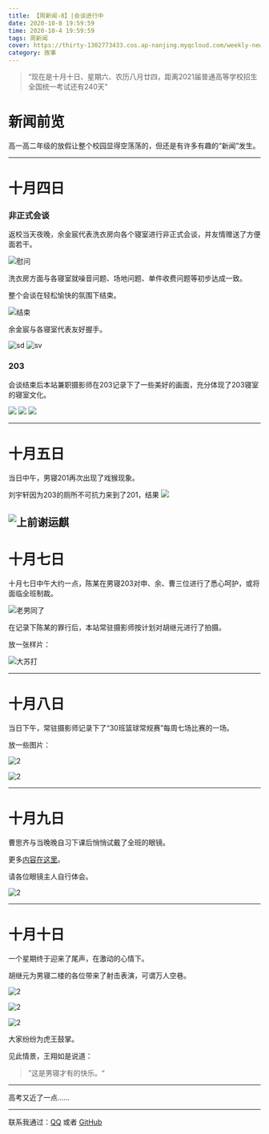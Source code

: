 ```yaml
---
title: 【周新闻-8】|会谈进行中
date: 2020-10-8 19:59:59
time: 2020-10-4 19:59:59
tags: 周新闻
cover: https://thirty-1302773433.cos.ap-nanjing.myqcloud.com/weekly-news/DSC_6374.JPG
category: 故事
---
```

> “现在是十月十日、星期六、农历八月廿四，距离2021届普通高等学校招生全国统一考试还有240天"

# 新闻前览

高一高二年级的放假让整个校园显得空荡荡的，但还是有许多有趣的“新闻”发生。  

----
# 十月四日

### 非正式会谈

返校当天夜晚，余金宸代表洗衣房向各个寝室进行非正式会谈，并友情赠送了方便面若干。

![慰问](https://thirty-1302773433.cos.ap-nanjing.myqcloud.com/weekly-news/DSC_6373.JPG)

洗衣房方面与各寝室就噪音问题、场地问题、单件收费问题等初步达成一致。  

整个会谈在轻松愉快的氛围下结束。  

![结束](https://thirty-1302773433.cos.ap-nanjing.myqcloud.com/weekly-news/DSC_6374.JPG)

余金宸与各寝室代表友好握手。  

![sd](https://thirty-1302773433.cos.ap-nanjing.myqcloud.com/weekly-news/DSC_6376.JPG)
![sv](https://thirty-1302773433.cos.ap-nanjing.myqcloud.com/weekly-news/DSC_6383.JPG)

### 203  

会谈结束后本站兼职摄影师在203记录下了一些美好的画面，充分体现了203寝室的寝室文化。  

![](https://thirty-1302773433.cos.ap-nanjing.myqcloud.com/weekly-news/DSC_6389.JPG)
![](https://thirty-1302773433.cos.ap-nanjing.myqcloud.com/weekly-news/DSC_6390.JPG)
![](https://thirty-1302773433.cos.ap-nanjing.myqcloud.com/weekly-news/DSC_6389.JPG)

---

# 十月五日  

当日中午，男寝201再次出现了戏猴现象。  

刘宇轩因为203的厕所不可抗力来到了201，结果
![](https://thirty-1302773433.cos.ap-nanjing.myqcloud.com/weekly-news/DSC_6398.JPG)

![上前谢运麒](https://thirty-1302773433.cos.ap-nanjing.myqcloud.com/weekly-news/DSC_6400.JPG)
---

# 十月七日  

十月七日中午大约一点，陈某在男寝203对申、余、曹三位进行了悉心呵护，或将面临全班制裁。  

![老男同了](https://thirty-1302773433.cos.ap-nanjing.myqcloud.com/weekly-news/DSC_6459.JPG)

在记录下陈某的罪行后，本站常驻摄影师按计划对胡继元进行了拍摄。

放一张样片：  

![大苏打](https://thirty-1302773433.cos.ap-nanjing.myqcloud.com/weekly-news/DSC_6472.JPG)

---

# 十月八日  

当日下午，常驻摄影师记录下了“30班篮球常规赛”每周七场比赛的一场。  

放一些图片：  

![2](https://thirty-1302773433.cos.ap-nanjing.myqcloud.com/weekly-news/DSC_6561.JPG)

![2](https://thirty-1302773433.cos.ap-nanjing.myqcloud.com/weekly-news/DSC_6585.JPG)

---

# 十月九日

曹思齐与当晚晚自习下课后悄悄试戴了全班的眼镜。  

更多[内容在这里](/)。 

请各位眼镜主人自行体会。  

![2](https://thirty-1302773433.cos.ap-nanjing.myqcloud.com/weekly-news/DSC_6664.JPG)


----

# 十月十日  

一个星期终于迎来了尾声，在激动的心情下。  

胡继元为男寝二楼的各位带来了射击表演，可谓万人空巷。  

![2](https://thirty-1302773433.cos.ap-nanjing.myqcloud.com/weekly-news/9/DSC_6743.JPG)

![2](https://thirty-1302773433.cos.ap-nanjing.myqcloud.com/weekly-news/9/DSC_6746.JPG)

![2](https://thirty-1302773433.cos.ap-nanjing.myqcloud.com/weekly-news/9/DSC_6753.JPG)

大家纷纷为虎王鼓掌。  

见此情景，王翔如是说道：  

> ”这是男寝才有的快乐。“  

---

高考又近了一点……

----------------------------------------------------------------------------------------------------------------------------------------------------------------------------------------------------------------

联系我通过：[QQ](https://thirty-1302773433.cos.ap-nanjing.myqcloud.com/post/about/1601644798481_temp_qrcode_share_9993.png) 或者 [GitHub](https://github.com)  
